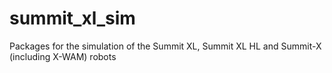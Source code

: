 summit_xl_sim
=============

Packages for the simulation of the Summit XL, Summit XL HL and Summit-X (including X-WAM) robots
